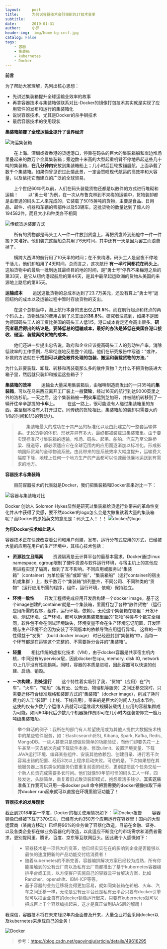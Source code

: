 ```yaml
---
layout:     post
title:      为何说容器技术会引领新的IT技术变革
subtitle:   
date:       2019-01-31
author:     小罗
header-img:  img/home-bg-cncf.jpg
catalog: False
tags:
    - 容器
    - 集装箱
    - kubernetes
    - Docker 
---
```


 **前言**

为了帮助大家理解，先列出核心思想：

 - 先讲述集装箱提升全球运输业效率的故事
 - 再拿容器技术与集装箱做联系对比-Docker的镜像打包技术其实就是实现了应用软件的发布和运行的集装箱化
 - 说说容器技术，尤其是Docker的杀手锏技术
 - 最后容器技术的使用现状

 **集装箱颠覆了全球运输业提升了世界经济**
 
 
 ![海运集装箱](http://img.zyl.yuandingit.com/ship.jpg)

&#8195;&#8195;在上海、深圳或者香港的货运港口，停靠在码头的巨大的集装箱船和岸边堆场里叠起来的数万个金属集装箱；旁边数十米高的大型起重机臂不停地吊起这些几十吨的集装箱，**在几分钟内**安放到集装箱船上；几小时后巨轮拔锚启航，上面承载了数千个集装箱。如果你曾见识过此情此景，一定会赞叹现代航运的高效率和大容量，以及依托它而建立的广泛的全球贸易。

&#8195;&#8195;上个世纪60年代以前，人们在码头装载货物还都是以散件的方式进行堆砌和运输！
&#8195;&#8195;以“勇士号”为例，在一次从布鲁克林到不来梅的运输中，货物装卸都是由普通的码头工人来完成的，它装载了5015英吨的货物，主要是食品、日用品、邮件、机器和车辆的零部件以及53辆车。这批货物的数量达到了惊人的194582件，而且大小和种类各不相同


![传统货运装卸方式](http://img.zyl.yuandingit.com/old.jpg)


&#8195;&#8195;所有的货物都是码头工人一件一件放到货盘上，再把货盘降到船舱中一件一件搬下来堆好。他们装完这艘船总共用了6天时间，其中还有一天是因为罢工而浪费掉了。

&#8195;&#8195;横跨大西洋的航行用了10天半的时间；在不来梅港，码头工人是昼夜不停地干活儿，他们卸船用了4天时间。总而言之，这次航行 **有一半时间都花在码头上**。这船货物中的最后一批到达其最终目的地的时间，是”勇士号“停靠不来梅港之后的第33天，是它从纽约港起航后的第44天，是其中最早起运欧洲的货物从美国的来源地上路后的第95天。

 **运输成本**
&#8195;&#8195;运送这批货物的总成本达到了23.7万美元，还没有算上”勇士号“返回纽约的成本以及运输过程中暂时存放货物的支出。

&#8195;&#8195;在这个总额当中，海上航行本身的支出仅占**11.5%**，而在航行起点和终点的两个码头上，货物处理的费用占到了总支出的**36.8%**。研究者注意到，如果不是因为德国码头工人的工资比美国的码头工人低1/5，港口成本肯定还会高出很多。**研究者最后得出的结论是，要降低总的运输成本，最好的办法是降低在美国各港口接收、储运、装载离岗货物的成本**。

&#8195;&#8195;他们还进一步提出忠告说，政府和企业应该提高码头工人的劳动生产率，消除低效率的工作惯例，尽早彻底地反思整个流程。他们在研究报告中写道：“或许，补救的方法就在于**找到可以避免散件处理的包装、搬运和装载货物的方法**。”

为什么非要装载、卸载、转移和再装载那么多的散件货物？为什么不把货物装进大箱子里，然后就只装卸和搬运这些箱子？ 

 **集装箱的效率**
&#8195;&#8195;运输业大量采用集装箱后，由咖啡制造商发出的一只35吨的**集装箱**，可以在马来西亚离开工厂装上一艘**货轮**，经过16天的航行到达9000英里之外的洛杉矶。一天之后，这个集装箱被**一列火车**运到芝加哥，并被随机转移到了一辆开往辛辛那提的**卡车**上。
&#8195;&#8195;在这一路上，很可能没有人碰过集装箱里的东西，甚至根本没有人打开过它。同传统的货轮相比，集装箱船的装卸只需要大约1/6的时间和1/3的劳动力。

> &#8195;&#8195;集装箱最大的成功在于其产品的标准化以及由此建立的一整套运输体系。无论货物的体积、形状差异有多大，最终都被装载进集装箱里。由于要实现标准尺寸集装箱的运输，堆场、码头、起吊、船舶、汽车乃至公路桥梁、隧道等，都必须适应它在全球范围内的应用而逐渐加以标准化，形成影响国际贸易的全球物流系统。由此带来的是系统效率大幅度提升，运输费大幅度下降，地球上任何一个地方生产的产品都可以快速而低廉地运送到有需求的地方。


**容器技术与集装箱**

&#8195;&#8195;目前容器技术的代表就是Docker，我们把集装箱和Docker拿来对比一下：

![容器与集装箱对比](http://img.zyl.yuandingit.com/docker-and-container.png)



Docker 创始人 Solomon Hykes显然是研究过集装箱给货运行业带来的革命性变化并从中获得了灵感，要不然docker的logo怎么会是大鲸鱼驮着大量的集装箱呢？而Docker的原始英文的意思是：码头工人！！！
![docker的logo](http://img.zyl.yuandingit.com/Docker.png)

 **为何Docker技术如此诱人**

容器技术正在快速改变着公司和用户创建，发布，运行分布式应用的方式，已经被大量的应用在用户的生产环境中，其核心技术包括：

 - **资源独立且隔离**
&#8195;&#8195;资源隔离是云计算平台的最基本需求。Docker通过linux namespace, cgroup限制了硬件资源与软件运行环境，与宿主机上的其他应用进程实现了隔离，做到了互不影响。不同应用或服务以“集装箱”（container）为单位装“船”或卸“船”，“集装箱船”（运行container的宿主机或集群 ）上，数千数万个“集装箱”排列整齐，不同公司、不同种类的“货物”（运行应用所需的程序，组件，运行环境，依赖）保持独立。
 - **环境一致性**
 &#8195;&#8195;开发工程师完成应用开发后构建一个docker image，基于这个image创建的container就是一个集装箱，里面打包了各种“散件货物”（运行应用所需的程序，组件，运行环境，依赖）。无论这个集装箱在哪里：开发环境、测试环境、生产环境，都可以确保集装箱里面的“货物”种类与个数完全相同，软件包不会在测试环境缺失，环境变量不会在生产环境忘记配置，开发环境与生产环境不会因为安装了不同版本的依赖导致应用运行异常。 这样的一致性得益于“发货” （build docker image） 时已经密封到”集装箱“中，而每一个环节都是在运输这个完整的、不需要拆分合并的”集装箱“。
 
 - **轻量**
 &#8195;&#8195;相比传统的虚拟化技术（VM），由于docker容器是共享宿主机内核，中间没有hypervisor层，因此docker在cpu, memory, disk IO, network IO上几乎没有性能损耗。同时，容器的本质是进程，因此容器可以快速的创建、启动、销毁。
 
 
 - **一次构建，到处运行**
&#8195;&#8195;这个特性着实吸引了我，“货物”（应用）在“汽车”，“火车”，“轮船”（私有云、公有云、物理机等服务）之间迁移交换时，只需要迁移符合标准规格和装卸方式的“集装箱”（docker image），削减了耗时费力的人工“装卸”（上线、下线应用），带来的是巨大的时间人力成本节约。 这使的仅有少数几个运维人员就可以运维超大规模装载线上应用的容器集群成为可能，如同60年代后少数几个机器操作员即可在几小时内连装带卸完一艘万吨级集装箱船。

> 举个鲜活的例子：我所在的部门有人希望使用或为其他人提供大数据技术栈中的某些软件服务，如：Elasticsearch(ES), Kibana, Spark, Kafka, Redis, MongoDB。一些人甚至只是想做些简单的功能验证，而他们却要先花一上午甚至一天去依次完成下载软件本身、修改ulimit、设置环境变量、下载JAVA运行环境、编译某些组件、安装其他依赖包、创建目录、进行若干次容易出错的配置、经历3次以上程序启动失败。可悲的是，下次如果想在其他服务器上提供类似的服务仍要重复前面的经历，更别提把这个任务交给一个新人负责完成需要多长时间。他们就像50年前可怜的码头工人一样，四肢发达，头脑简单，重复着旧式散货装卸模式，抱怨着活多钱少。**其实这些准备工作我可以只用一条docker pull 命令把我需要的docker镜像拉取下来并docker run起来就可以直接在环境里验证功能了！**

**容器技术的发展现状**

截止到2018年第一季度，Docker的相关使用情况如下：
![Docker报告](http://img.zyl.yuandingit.com/fgerg.jpg)
&#8195;&#8195;容器镜像已经被下载了370亿次，已经有大约350万个应用运行在容器里！国内的大型运营商（某南方移动）已经将96%的业务做了容器化改造，目前在金融、证券、以及各类企业都在做业务容器化的改造，以此适应不断变化的市场需求和消费者需求，更别提阿里、腾讯、百度、京东等互联网巨头。因此我个人感慨如下：

>  - 容器技术是一项伟大的变革，他已经实实在在的影响到企业是否能够以最快的速度把新的产品功能交付给消费者！
>  - 随着kubernetes的不断完善，容器编排解决方案已经较为成熟，所有你能接触到的公有云厂商以及私有云厂商都推出了基于kubernetes容器编排平台或工具，以方便客户实施自己的容器云平台解决方案，比如Rancher、openshift、IBM-ICP等等。
>  - 基于容器的业务迁移将变得更加容易，就如同集装箱在轮船、火车、汽车之间迁移一样，无论是公有云平台还是私有云平台只要有docker引擎就可以把企业自有的docker镜像运行起来，只要有kubernetes就可以把成百上千个容器编排起来，这才是真正做到IAAS层的解耦！

我深信，容器技术将在未来1到2年内全面普及开来，大量企业将会采用docker以及kubernetes来承载自己的业务！

![Docker](http://img.zyl.yuandingit.com/Docker_Install.png)

> 参考：https://blog.csdn.net/gaoyingju/article/details/49616295





 

